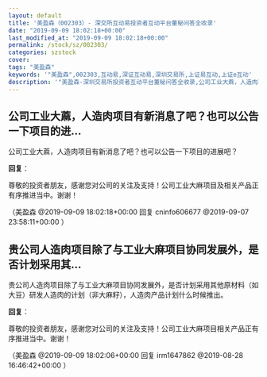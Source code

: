 ```yaml
---
layout: default
title: '美盈森（002303）- 深交所互动易投资者互动平台董秘问答全收录'
date: "2019-09-09 18:02:18+00:00"
last_modified_at: "2019-09-09 18:02:18+00:00"
permalink: /stock/sz/002303/
categories: szstock
cover: 
tags: "美盈森"
keywords: '"美盈森",002303,互动易,深证互动易,深圳交易所,上证易互动,上证e互动'
description: '"美盈森-深圳交易所投资者互动平台董秘问答全收录,公司工业大蔴，人造肉项目有新消息了吧？也可以公告一下项目的进展吧？"'
---
```


## 公司工业大蔴，人造肉项目有新消息了吧？也可以公告一下项目的进...

公司工业大蔴，人造肉项目有新消息了吧？也可以公告一下项目的进展吧？

**回复**：

尊敬的投资者朋友，感谢您对公司的关注及支持！公司工业大麻项目及相关产品正有序推进当中。谢谢！ 

（美盈森  @2019-09-09 18:02:18+00:00 回复 cninfo606677  @2019-09-07 23:58:11+00:00 ）

## 贵公司人造肉项目除了与工业大麻项目协同发展外，是否计划采用其...

贵公司人造肉项目除了与工业大麻项目协同发展外，是否计划采用其他原材料（如大豆）研发人造肉的计划（非大麻籽），人造肉产品计划什么时候推出。

**回复**：

尊敬的投资者朋友，感谢您对公司的关注及支持！公司工业大麻项目相关产品正有序推进当中。谢谢！ 

（美盈森  @2019-09-09 18:02:06+00:00 回复 irm1647862  @2019-08-28 16:46:42+00:00 ）

